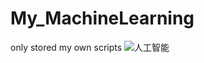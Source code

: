 # My_MachineLearning
only stored my own scripts
![人工智能 ](https://github.com/Alan1022/My_MachineLearning/tree/master/image/ai14.png)

